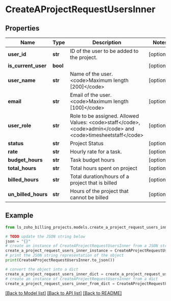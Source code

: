 # CreateAProjectRequestUsersInner


## Properties

Name | Type | Description | Notes
------------ | ------------- | ------------- | -------------
**user_id** | **str** | ID of the user to be added to the project. | [optional] 
**is_current_user** | **bool** |  | [optional] 
**user_name** | **str** | Name of the user. &lt;code&gt;Maximum length [200]&lt;/code&gt; | [optional] 
**email** | **str** | Email of the user. &lt;code&gt;Maximum length [100]&lt;/code&gt; | [optional] 
**user_role** | **str** | Role to be assigned. Allowed Values: &lt;code&gt;staff&lt;/code&gt;, &lt;code&gt;admin&lt;/code&gt; and &lt;code&gt;timesheetstaff&lt;/code&gt; | [optional] 
**status** | **str** | Project Status | [optional] 
**rate** | **str** | Hourly rate for a task. | [optional] 
**budget_hours** | **str** | Task budget hours | [optional] 
**total_hours** | **str** | Total hours spent on project | [optional] 
**billed_hours** | **str** | Total duration/hours of a project that is billed | [optional] 
**un_billed_hours** | **str** | Hours of the project that cannot be billed | [optional] 

## Example

```python
from ls_zoho_billing_projects.models.create_a_project_request_users_inner import CreateAProjectRequestUsersInner

# TODO update the JSON string below
json = "{}"
# create an instance of CreateAProjectRequestUsersInner from a JSON string
create_a_project_request_users_inner_instance = CreateAProjectRequestUsersInner.from_json(json)
# print the JSON string representation of the object
print(CreateAProjectRequestUsersInner.to_json())

# convert the object into a dict
create_a_project_request_users_inner_dict = create_a_project_request_users_inner_instance.to_dict()
# create an instance of CreateAProjectRequestUsersInner from a dict
create_a_project_request_users_inner_from_dict = CreateAProjectRequestUsersInner.from_dict(create_a_project_request_users_inner_dict)
```
[[Back to Model list]](../README.md#documentation-for-models) [[Back to API list]](../README.md#documentation-for-api-endpoints) [[Back to README]](../README.md)


